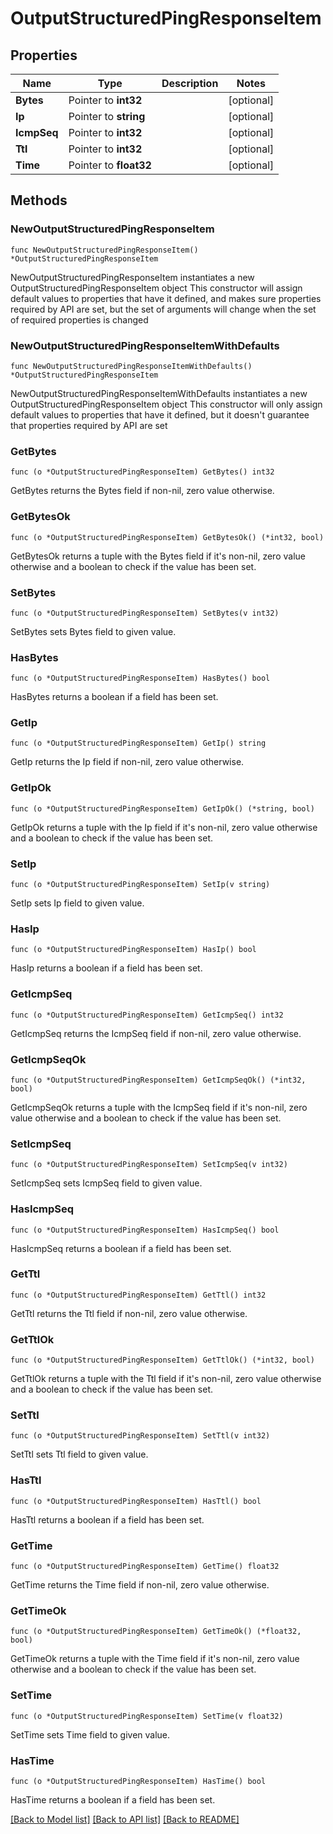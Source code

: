 # OutputStructuredPingResponseItem

## Properties

Name | Type | Description | Notes
------------ | ------------- | ------------- | -------------
**Bytes** | Pointer to **int32** |  | [optional] 
**Ip** | Pointer to **string** |  | [optional] 
**IcmpSeq** | Pointer to **int32** |  | [optional] 
**Ttl** | Pointer to **int32** |  | [optional] 
**Time** | Pointer to **float32** |  | [optional] 

## Methods

### NewOutputStructuredPingResponseItem

`func NewOutputStructuredPingResponseItem() *OutputStructuredPingResponseItem`

NewOutputStructuredPingResponseItem instantiates a new OutputStructuredPingResponseItem object
This constructor will assign default values to properties that have it defined,
and makes sure properties required by API are set, but the set of arguments
will change when the set of required properties is changed

### NewOutputStructuredPingResponseItemWithDefaults

`func NewOutputStructuredPingResponseItemWithDefaults() *OutputStructuredPingResponseItem`

NewOutputStructuredPingResponseItemWithDefaults instantiates a new OutputStructuredPingResponseItem object
This constructor will only assign default values to properties that have it defined,
but it doesn't guarantee that properties required by API are set

### GetBytes

`func (o *OutputStructuredPingResponseItem) GetBytes() int32`

GetBytes returns the Bytes field if non-nil, zero value otherwise.

### GetBytesOk

`func (o *OutputStructuredPingResponseItem) GetBytesOk() (*int32, bool)`

GetBytesOk returns a tuple with the Bytes field if it's non-nil, zero value otherwise
and a boolean to check if the value has been set.

### SetBytes

`func (o *OutputStructuredPingResponseItem) SetBytes(v int32)`

SetBytes sets Bytes field to given value.

### HasBytes

`func (o *OutputStructuredPingResponseItem) HasBytes() bool`

HasBytes returns a boolean if a field has been set.

### GetIp

`func (o *OutputStructuredPingResponseItem) GetIp() string`

GetIp returns the Ip field if non-nil, zero value otherwise.

### GetIpOk

`func (o *OutputStructuredPingResponseItem) GetIpOk() (*string, bool)`

GetIpOk returns a tuple with the Ip field if it's non-nil, zero value otherwise
and a boolean to check if the value has been set.

### SetIp

`func (o *OutputStructuredPingResponseItem) SetIp(v string)`

SetIp sets Ip field to given value.

### HasIp

`func (o *OutputStructuredPingResponseItem) HasIp() bool`

HasIp returns a boolean if a field has been set.

### GetIcmpSeq

`func (o *OutputStructuredPingResponseItem) GetIcmpSeq() int32`

GetIcmpSeq returns the IcmpSeq field if non-nil, zero value otherwise.

### GetIcmpSeqOk

`func (o *OutputStructuredPingResponseItem) GetIcmpSeqOk() (*int32, bool)`

GetIcmpSeqOk returns a tuple with the IcmpSeq field if it's non-nil, zero value otherwise
and a boolean to check if the value has been set.

### SetIcmpSeq

`func (o *OutputStructuredPingResponseItem) SetIcmpSeq(v int32)`

SetIcmpSeq sets IcmpSeq field to given value.

### HasIcmpSeq

`func (o *OutputStructuredPingResponseItem) HasIcmpSeq() bool`

HasIcmpSeq returns a boolean if a field has been set.

### GetTtl

`func (o *OutputStructuredPingResponseItem) GetTtl() int32`

GetTtl returns the Ttl field if non-nil, zero value otherwise.

### GetTtlOk

`func (o *OutputStructuredPingResponseItem) GetTtlOk() (*int32, bool)`

GetTtlOk returns a tuple with the Ttl field if it's non-nil, zero value otherwise
and a boolean to check if the value has been set.

### SetTtl

`func (o *OutputStructuredPingResponseItem) SetTtl(v int32)`

SetTtl sets Ttl field to given value.

### HasTtl

`func (o *OutputStructuredPingResponseItem) HasTtl() bool`

HasTtl returns a boolean if a field has been set.

### GetTime

`func (o *OutputStructuredPingResponseItem) GetTime() float32`

GetTime returns the Time field if non-nil, zero value otherwise.

### GetTimeOk

`func (o *OutputStructuredPingResponseItem) GetTimeOk() (*float32, bool)`

GetTimeOk returns a tuple with the Time field if it's non-nil, zero value otherwise
and a boolean to check if the value has been set.

### SetTime

`func (o *OutputStructuredPingResponseItem) SetTime(v float32)`

SetTime sets Time field to given value.

### HasTime

`func (o *OutputStructuredPingResponseItem) HasTime() bool`

HasTime returns a boolean if a field has been set.


[[Back to Model list]](../README.md#documentation-for-models) [[Back to API list]](../README.md#documentation-for-api-endpoints) [[Back to README]](../README.md)


